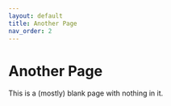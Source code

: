 ```yaml
---
layout: default
title: Another Page
nav_order: 2
---
```


# Another Page

This is a (mostly) blank page with nothing in it.

